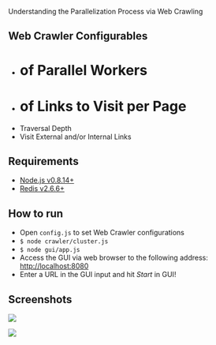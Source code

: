 Understanding the Parallelization Process via Web Crawling

Web Crawler Configurables
-
- # of Parallel Workers
- # of Links to Visit per Page 
- Traversal Depth
- Visit External and/or Internal Links

Requirements
-
- [Node.js v0.8.14+](http://nodejs.org/)
- [Redis v2.6.6+](http://redis.io/download)

How to run
-
- Open `config.js` to set Web Crawler configurations
- `$ node crawler/cluster.js`
- `$ node gui/app.js`
- Access the GUI via web browser to the following address: [http://localhost:8080](http://localhost:8080)
- Enter a URL in the GUI input and hit *Start* in GUI!


Screenshots
-
![](https://raw.github.com/adrianlee/web-crawler-parallelization/master/screenshot_console.png)


![](https://raw.github.com/adrianlee/web-crawler-parallelization/master/screenshot_gui_many_links.png)
